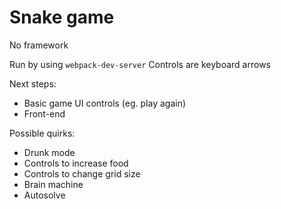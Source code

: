 # Snake game

No framework

Run by using `webpack-dev-server`
Controls are keyboard arrows

Next steps:
- Basic game UI controls (eg. play again)
- Front-end

Possible quirks:
- Drunk mode
- Controls to increase food
- Controls to change grid size
- Brain machine
- Autosolve

